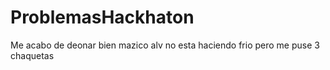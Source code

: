 # ProblemasHackhaton
Me acabo de deonar bien mazico alv no esta haciendo frio pero me puse 3 chaquetas
